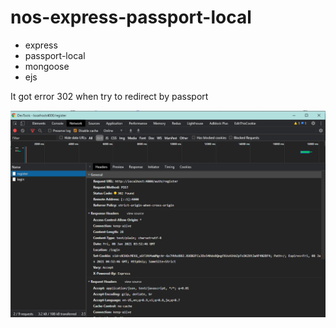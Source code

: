 # nos-express-passport-local

+ express
+ passport-local
+ mongoose
+ ejs

It got error 302 when try to redirect by passport

![302](https://github.com/nos-nart/nos-express-passport-local/blob/master/302_found.png)
